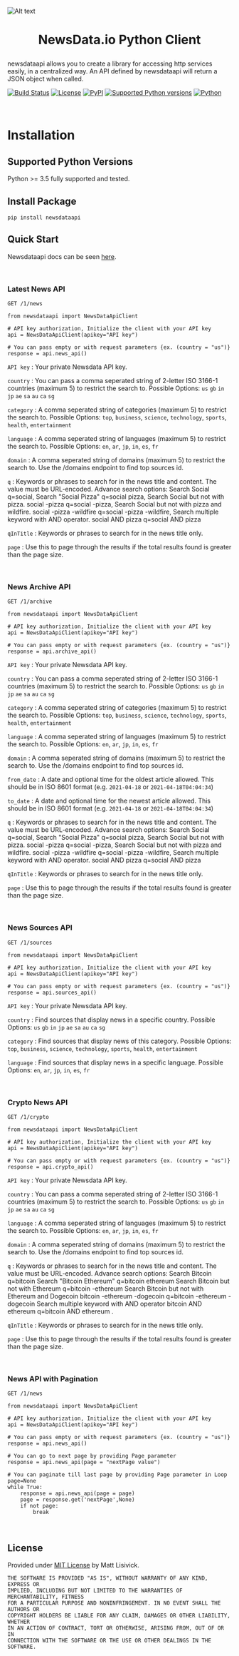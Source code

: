 
![Alt text](https://raw.githubusercontent.com/newsdataapi/python-client/main/newsdata-logo.png)

# <p align="center">NewsData.io Python Client
newsdataapi allows you to create a library for accessing http services easily, in a centralized way. An API defined by newsdataapi will return a JSON object when called.

[![Build Status](https://img.shields.io/github/workflow/status/newsdataapi/python-client/Upload%20Python%20Package)](https://github.com/newsdataapi/python-client/actions/workflows/python-publish.yml)
[![License](https://img.shields.io/badge/license-MIT-blue)](https://github.com/newsdataapi/python-client/blob/main/LICENSE)
[![PyPI](https://img.shields.io/pypi/v/newsdataapi?color=084298)](https://pypi.org/project/newsdataapi)
[![Supported Python versions](https://img.shields.io/pypi/pyversions/newsdataapi)](https://pypi.org/project/newsdataapi)
[![Python](https://img.shields.io/badge/python-3-blue)](https://pypi.org/project/newsdataapi)


<br />

# Installation

## Supported Python Versions
Python >= 3.5 fully supported and tested.

## Install Package
```
pip install newsdataapi
```

## Quick Start

Newsdataapi docs can be seen [here](https://newsdata.io/docs).

<br />

### Latest News API

`GET /1/news`

```
from newsdataapi import NewsDataApiClient

# API key authorization, Initialize the client with your API key
api = NewsDataApiClient(apikey="API key")

# You can pass empty or with request parameters {ex. (country = "us")}
response = api.news_api()

```
`API key` : Your private Newsdata API key.

`country` : You can pass a comma seperated string of 2-letter ISO 3166-1 countries (maximum 5) to restrict the search to. Possible Options: `us` `gb` `in` `jp` `ae` `sa` `au` `ca` `sg`

`category` : A comma seperated string of categories (maximum 5) to restrict the search to. Possible Options: `top`, `business`, `science`, `technology`, `sports`, `health`, `entertainment`

`language` : A comma seperated string of languages (maximum 5) to restrict the search to. Possible Options: `en`, `ar`, `jp`, `in`, `es`, `fr`

`domain` : A comma seperated string of domains (maximum 5) to restrict the search to. Use the /domains endpoint to find top sources id.

`q` : Keywords or phrases to search for in the news title and content. The value must be URL-encoded. Advance search options: Search Social q=social, Search "Social Pizza" q=social pizza, Search Social but not with pizza. social -pizza q=social -pizza, Search Social but not with pizza and wildfire. social -pizza -wildfire q=social -pizza -wildfire, Search multiple keyword with AND operator. social AND pizza q=social AND pizza

`qInTitle` : Keywords or phrases to search for in the news title only.

`page` : Use this to page through the results if the total results found is greater than the page size.



<br />

### News Archive API

`GET /1/archive`

```
from newsdataapi import NewsDataApiClient

# API key authorization, Initialize the client with your API key
api = NewsDataApiClient(apikey="API key")

# You can pass empty or with request parameters {ex. (country = "us")}
response = api.archive_api()

```
`API key` : Your private Newsdata API key.

`country` : You can pass a comma seperated string of 2-letter ISO 3166-1 countries (maximum 5) to restrict the search to. Possible Options: `us` `gb` `in` `jp` `ae` `sa` `au` `ca` `sg`

`category` : A comma seperated string of categories (maximum 5) to restrict the search to. Possible Options: `top`, `business`, `science`, `technology`, `sports`, `health`, `entertainment`

`language` : A comma seperated string of languages (maximum 5) to restrict the search to. Possible Options: `en`, `ar`, `jp`, `in`, `es`, `fr`

`domain` : A comma seperated string of domains (maximum 5) to restrict the search to. Use the /domains endpoint to find top sources id.

`from_date` : A date and optional time for the oldest article allowed. This should be in ISO 8601 format (e.g. `2021-04-18` or `2021-04-18T04:04:34`)

`to_date` : A date and optional time for the newest article allowed. This should be in ISO 8601 format (e.g. `2021-04-18` or `2021-04-18T04:04:34`)

`q` : Keywords or phrases to search for in the news title and content. The value must be URL-encoded. Advance search options: Search Social q=social, Search "Social Pizza" q=social pizza, Search Social but not with pizza. social -pizza q=social -pizza, Search Social but not with pizza and wildfire. social -pizza -wildfire q=social -pizza -wildfire, Search multiple keyword with AND operator. social AND pizza q=social AND pizza

`qInTitle` : Keywords or phrases to search for in the news title only.

`page` : Use this to page through the results if the total results found is greater than the page size.



<br />


### News Sources API

`GET /1/sources`

```
from newsdataapi import NewsDataApiClient

# API key authorization, Initialize the client with your API key
api = NewsDataApiClient(apikey="API key")

# You can pass empty or with request parameters {ex. (country = "us")}
response = api.sources_api()

```
`API key` : Your private Newsdata API key.

`country` : Find sources that display news in a specific country. Possible Options: `us` `gb` `in` `jp` `ae` `sa` `au` `ca` `sg`

`category` : Find sources that display news of this category. Possible Options: `top`, `business`, `science`, `technology`, `sports`, `health`, `entertainment`

`language` : Find sources that display news in a specific language. Possible Options: `en`, `ar`, `jp`, `in`, `es`, `fr`

<br />

### Crypto News API

`GET /1/crypto`

```
from newsdataapi import NewsDataApiClient

# API key authorization, Initialize the client with your API key
api = NewsDataApiClient(apikey="API key")

# You can pass empty or with request parameters {ex. (country = "us")}
response = api.crypto_api()

```
`API key` : Your private Newsdata API key.

`country` : You can pass a comma seperated string of 2-letter ISO 3166-1 countries (maximum 5) to restrict the search to. Possible Options: `us` `gb` `in` `jp` `ae` `sa` `au` `ca` `sg`

`language` : A comma seperated string of languages (maximum 5) to restrict the search to. Possible Options: `en`, `ar`, `jp`, `in`, `es`, `fr`

`domain` : A comma seperated string of domains (maximum 5) to restrict the search to. Use the /domains endpoint to find top sources id.

`q` : Keywords or phrases to search for in the news title and content. The value must be URL-encoded. Advance search options: Search Bitcoin q=bitcoin Search "Bitcoin Ethereum" q=bitcoin ethereum Search Bitcoin but not with Ethereum q=bitcoin -ethereum Search Bitcoin but not with Ethereum and Dogecoin bitcoin -ethereum -dogecoin q=bitcoin -ethereum -dogecoin Search multiple keyword with AND operator bitcoin AND ethereum q=bitcoin AND ethereum .

`qInTitle` : Keywords or phrases to search for in the news title only.

`page` : Use this to page through the results if the total results found is greater than the page size.


<br />

### News API with Pagination

`GET /1/news`

```
from newsdataapi import NewsDataApiClient

# API key authorization, Initialize the client with your API key
api = NewsDataApiClient(apikey="API key")

# You can pass empty or with request parameters {ex. (country = "us")}
response = api.news_api()

# You can go to next page by providing Page parameter
response = api.news_api(page = "nextPage value")

# You can paginate till last page by providing Page parameter in Loop
page=None
while True:
    response = api.news_api(page = page)
    page = response.get('nextPage',None)
    if not page:
        break

```

<br />

## License

Provided under [MIT License](https://github.com/newsdataapi/python-client/blob/main/LICENSE) by Matt Lisivick.

```
THE SOFTWARE IS PROVIDED "AS IS", WITHOUT WARRANTY OF ANY KIND, EXPRESS OR
IMPLIED, INCLUDING BUT NOT LIMITED TO THE WARRANTIES OF MERCHANTABILITY, FITNESS
FOR A PARTICULAR PURPOSE AND NONINFRINGEMENT. IN NO EVENT SHALL THE AUTHORS OR
COPYRIGHT HOLDERS BE LIABLE FOR ANY CLAIM, DAMAGES OR OTHER LIABILITY, WHETHER
IN AN ACTION OF CONTRACT, TORT OR OTHERWISE, ARISING FROM, OUT OF OR IN
CONNECTION WITH THE SOFTWARE OR THE USE OR OTHER DEALINGS IN THE SOFTWARE.
```
